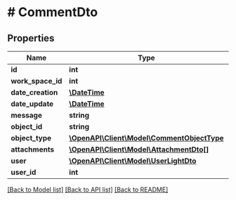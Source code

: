 # # CommentDto

## Properties

Name | Type | Description | Notes
------------ | ------------- | ------------- | -------------
**id** | **int** |  | [optional]
**work_space_id** | **int** |  | [optional]
**date_creation** | [**\DateTime**](\DateTime.md) |  | [optional]
**date_update** | [**\DateTime**](\DateTime.md) |  | [optional]
**message** | **string** |  |
**object_id** | **string** |  |
**object_type** | [**\OpenAPI\Client\Model\CommentObjectType**](CommentObjectType.md) |  |
**attachments** | [**\OpenAPI\Client\Model\AttachmentDto[]**](AttachmentDto.md) |  | [optional]
**user** | [**\OpenAPI\Client\Model\UserLightDto**](UserLightDto.md) |  | [optional]
**user_id** | **int** |  | [optional]

[[Back to Model list]](../../README.md#models) [[Back to API list]](../../README.md#endpoints) [[Back to README]](../../README.md)
